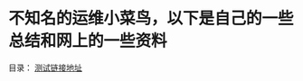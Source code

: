 # 不知名的运维小菜鸟，以下是自己的一些总结和网上的一些资料

目录：
[测试链接地址](https://github.com/jdj9900/ops/edit/master/README.md)




